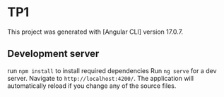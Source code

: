 # TP1

This project was generated with [Angular CLI] version 17.0.7.

## Development server

run `npm install` to install required dependencies
Run `ng serve` for a dev server. Navigate to `http://localhost:4200/`. The application will automatically reload if you change any of the source files.
